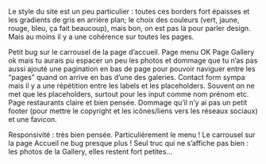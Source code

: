 Le style du site est un peu particulier : toutes ces borders fort épaisses et les gradients de gris en arrière plan; le choix des couleurs (vert, jaune, rouge, bleu, ça fait beaucoup), mais bon, on est pas là pour parler design. Mais au moins il y a une cohérence sur toutes les pages.

Petit bug sur le carrousel de la page d’accueil.
Page menu OK
Page Gallery ok mais tu aurais pu espacer un peu les photos et dommage que tu n’as pas aussi ajouté une pagination en bas de page pour pouvoir naviguer entre les “pages” quand on arrive en bas d’une des galeries.
Contact form sympa mais il y a une répétition entre les labels et les placeholders. Souvent on ne met que les placeholders, surtout pour les input comme nom prénom etc.
Page restaurants claire et bien pensée.
Dommage qu’il n’y ai pas un petit footer (pour mettre le copyright et les icônes/liens vers les réseaux sociaux) et une favicon.

Responsivité : très bien pensée. Particulièrement le menu ! Le carrousel sur la page Accueil ne bug presque plus ! Seul truc qui ne s’affiche pas bien : les photos de la Gallery, elles restent fort petites…
